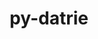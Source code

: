 ---
title: "py-datrie"
layout: cache
categories: [package, develop-2024-03-03]
meta: {"versions": ["0.8.2"], "compilers": ["gcc@=7.3.1"], "oss": ["amzn2"], "platforms": ["linux"], "targets": ["aarch64", "neoverse_n1", "x86_64_v3"], "stacks": ["aws-isc", "aws-isc-aarch64", "root"], "num_specs": 3, "num_specs_by_stack": {"root": 3, "aws-isc-aarch64": 2, "aws-isc": 1}}
spec_details: [{"hash": "nxyfnlfnsgjkh566fsvat2kh6lw7ddan", "compiler": "gcc@=7.3.1", "versions": ["0.8.2"], "os": "amzn2", "platform": "linux", "target": "aarch64", "variants": ["build_system=python_pip"], "stacks": ["root", "aws-isc-aarch64"], "size": "-", "tarball": "https://binaries.spack.io/develop-2024-03-03/build_cache/linux-amzn2-aarch64/gcc-7.3.1/py-datrie-0.8.2/linux-amzn2-aarch64-gcc-7.3.1-py-datrie-0.8.2-nxyfnlfnsgjkh566fsvat2kh6lw7ddan.spack"}, {"hash": "2u6nyvppzir7di7w7jbh2vpvuhlcjyot", "compiler": "gcc@=7.3.1", "versions": ["0.8.2"], "os": "amzn2", "platform": "linux", "target": "neoverse_n1", "variants": ["build_system=python_pip"], "stacks": ["root", "aws-isc-aarch64"], "size": "-", "tarball": "https://binaries.spack.io/develop-2024-03-03/build_cache/linux-amzn2-neoverse_n1/gcc-7.3.1/py-datrie-0.8.2/linux-amzn2-neoverse_n1-gcc-7.3.1-py-datrie-0.8.2-2u6nyvppzir7di7w7jbh2vpvuhlcjyot.spack"}, {"hash": "4q7uegkgozptqsd26uiigoedmkpzxsve", "compiler": "gcc@=7.3.1", "versions": ["0.8.2"], "os": "amzn2", "platform": "linux", "target": "x86_64_v3", "variants": ["build_system=python_pip"], "stacks": ["root", "aws-isc"], "size": "-", "tarball": "https://binaries.spack.io/develop-2024-03-03/build_cache/linux-amzn2-x86_64_v3/gcc-7.3.1/py-datrie-0.8.2/linux-amzn2-x86_64_v3-gcc-7.3.1-py-datrie-0.8.2-4q7uegkgozptqsd26uiigoedmkpzxsve.spack"}]
---